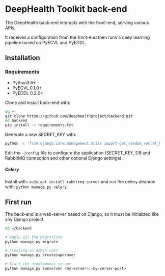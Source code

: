 # DeepHealth Toolkit back-end

The DeepHealth back-end interacts with the front-end, serving various APIs;

It receives a configuration from the front-end then runs a deep learning pipeline based on PyECVL and PyEDDL.  

## Installation

### Requirements
- Python3.6+
- PyECVL 0.1.0+
- PyEDDL 0.2.0+



Clone and install back-end with:

```bash
cd ~
git clone https://github.com/deephealthproject/backend.git
cd backend
pip install -r requirements.txt
```
Generate a new SECRET_KEY with:

```bash
python -c 'from django.core.management.utils import get_random_secret_key;print(get_random_secret_key())'
```

Edit the `~/config` file to configure the application (SECRET_KEY, DB and RabbitMQ connection and other optional Django settings).


##### Celery
Install with: `sudo apt install rabbitmq-server` 
and run the celery deamon with: `python manage.py celery`.



## First run

The back-end is a web-server based on Django, so it must be initialized like any Django project.


```bash
cd ~/backend

# Apply all the migrations
python manage.py migrate

# Creating an admin user
python manage.py createsuperuser

# Start the development server
python manage.py runserver <my-server>:<my-server-port>
```
